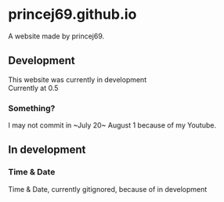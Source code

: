 # princej69.github.io
A website made by princej69.

## Development
This website was currently in development
<br>
Currently at 0.5

### Something?
I may not commit in ~July 20~ August 1 because of my Youtube.

## In development
### Time & Date
Time & Date, currently gitignored, because of in development
